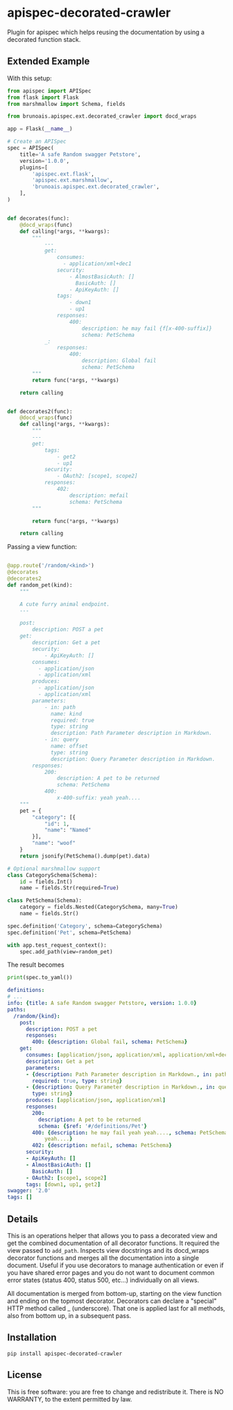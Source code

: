# apispec-decorated-crawler

Plugin for apispec which helps reusing the documentation by using a decorated function stack.

## Extended Example
With this setup:
```python
from apispec import APISpec
from flask import Flask
from marshmallow import Schema, fields

from brunoais.apispec.ext.decorated_crawler import docd_wraps

app = Flask(__name__)

# Create an APISpec
spec = APISpec(
    title='A safe Random swagger Petstore',
    version='1.0.0',
    plugins=[
        'apispec.ext.flask',
        'apispec.ext.marshmallow',
        'brunoais.apispec.ext.decorated_crawler',
    ],
)


def decorates(func):
    @docd_wraps(func)
    def calling(*args, **kwargs):
        """
            ---
            get:
                consumes:
                  - application/xml+dec1
                security:
                    - AlmostBasicAuth: []
                      BasicAuth: []
                    - ApiKeyAuth: []
                tags:
                    - down1
                    - up1
                responses:
                    400:
                        description: he may fail {f[x-400-suffix]}
                        schema: PetSchema
            _:
                responses:
                    400:
                        description: Global fail
                        schema: PetSchema
        """
        return func(*args, **kwargs)

    return calling


def decorates2(func):
    @docd_wraps(func)
    def calling(*args, **kwargs):
        """
        ---
        get:
            tags:
                - get2
                - up1
            security:
                - OAuth2: [scope1, scope2]
            responses:
                402:
                    description: mefail
                    schema: PetSchema
        """

        return func(*args, **kwargs)

    return calling


```
Passing a view function:
```python

@app.route('/random/<kind>')
@decorates
@decorates2
def random_pet(kind):
    """

    A cute furry animal endpoint.
    ---

    post:
        description: POST a pet
    get:
        description: Get a pet
        security:
            - ApiKeyAuth: []
        consumes:
          - application/json
          - application/xml
        produces:
          - application/json
          - application/xml
        parameters:
            - in: path
              name: kind
              required: true
              type: string
              description: Path Parameter description in Markdown.
            - in: query
              name: offset
              type: string
              description: Query Parameter description in Markdown.
        responses:
            200:
                description: A pet to be returned
                schema: PetSchema
            400:
                x-400-suffix: yeah yeah....
    """
    pet = {
        "category": [{
            "id": 1,
            "name": "Named"
        }],
        "name": "woof"
    }
    return jsonify(PetSchema().dump(pet).data)

# Optional marshmallow support
class CategorySchema(Schema):
    id = fields.Int()
    name = fields.Str(required=True)

class PetSchema(Schema):
    category = fields.Nested(CategorySchema, many=True)
    name = fields.Str()

spec.definition('Category', schema=CategorySchema)
spec.definition('Pet', schema=PetSchema)

with app.test_request_context():
    spec.add_path(view=random_pet)

```
The result becomes
```python
print(spec.to_yaml())
```
```yaml
definitions:
# ...
info: {title: A safe Random swagger Petstore, version: 1.0.0}
paths:
  /random/{kind}:
    post:
      description: POST a pet
      responses:
        400: {description: Global fail, schema: PetSchema}
    get:
      consumes: [application/json, application/xml, application/xml+dec1]
      description: Get a pet
      parameters:
      - {description: Path Parameter description in Markdown., in: path, name: kind,
        required: true, type: string}
      - {description: Query Parameter description in Markdown., in: query, name: offset,
        type: string}
      produces: [application/json, application/xml]
      responses:
        200:
          description: A pet to be returned
          schema: {$ref: '#/definitions/Pet'}
        400: {description: he may fail yeah yeah...., schema: PetSchema, x-400-suffix: yeah
            yeah....}
        402: {description: mefail, schema: PetSchema}
      security:
      - ApiKeyAuth: []
      - AlmostBasicAuth: []
        BasicAuth: []
      - OAuth2: [scope1, scope2]
      tags: [down1, up1, get2]
swagger: '2.0'
tags: []

```

## Details

This is an operations helper that allows you to pass a decorated view and get the combined documentation of all decorator functions.
It required the view passed to `add_path`. Inspects view docstrings and its docd_wraps decorator functions and merges all the
documentation into a single document.
Useful if you use decorators to manage authentication or even if you have shared error pages and you do not
want to document common error states (status 400, status 500, etc...) individually on all views.

All documentation is merged from bottom-up, starting on the view function and ending on the topmost decorator.
Decorators can declare a "special" HTTP method called _ (underscore). That one is applied last for all methods,
also from bottom up, in a subsequent pass.


## Installation

    pip install apispec-decorated-crawler

## License

This is free software: you are free to change and redistribute it.
There is NO WARRANTY, to the extent permitted by law.
